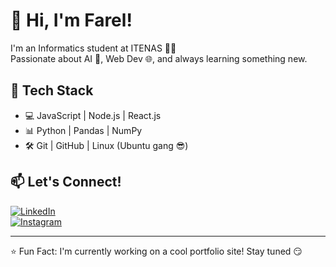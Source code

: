 # 👋 Hi, I'm Farel!

I'm an Informatics student at ITENAS 👨‍💻  
Passionate about AI 🤖, Web Dev 🌐, and always learning something new.  

## 🚀 Tech Stack
- 💻 JavaScript | Node.js | React.js
- 📊 Python | Pandas | NumPy
- 🛠️ Git | GitHub | Linux (Ubuntu gang 😎)

## 📫 Let's Connect!
[![LinkedIn](https://img.shields.io/badge/-LinkedIn-blue?style=flat&logo=linkedin)](https://linkedin.com/in/yourprofile)  
[![Instagram](https://img.shields.io/badge/-Instagram-red?style=flat&logo=instagram)](https://instagram.com/yourusername)

---

⭐ Fun Fact: I'm currently working on a cool portfolio site! Stay tuned 😏
